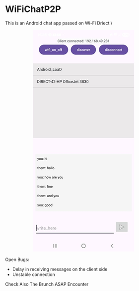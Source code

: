 # WiFiChatP2P
This is an Android chat app passed on Wi-Fi Driect \

<p align="center">
  <img src="images/Screenshot_WiFiChatP2P.jpg" alt="Screen shot" />
</p>

Open Bugs:

- Delay in receiving messages on the client side 
- Unstable connection 

Check Also The Brunch ASAP Encounter
